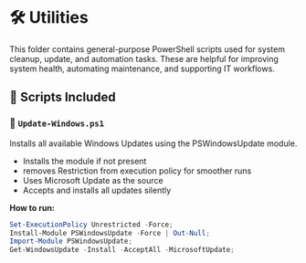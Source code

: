 # 🛠️ Utilities

This folder contains general-purpose PowerShell scripts used for system cleanup, update, and automation tasks. These are helpful for improving system health, automating maintenance, and supporting IT workflows.

## 📄 Scripts Included

### 🔹 `Update-Windows.ps1`
Installs all available Windows Updates using the PSWindowsUpdate module.

- Installs the module if not present
- removes Restriction from execution policy for smoother runs
- Uses Microsoft Update as the source
- Accepts and installs all updates silently

**How to run:**

```powershell
Set-ExecutionPolicy Unrestricted -Force;
Install-Module PSWindowsUpdate -Force | Out-Null;
Import-Module PSWindowsUpdate;
Get-WindowsUpdate -Install -AcceptAll -MicrosoftUpdate;

